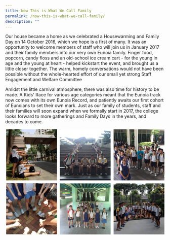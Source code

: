 ```yaml
---
title: Now This is What We Call Family
permalink: /now-this-is-what-we-call-family/
description: ""
---
```

Our house became a home as we celebrated a Housewarming and Family Day on 14 October 2016, which we hope is a first of many. It was an opportunity to welcome members of staff who will join us in January 2017 and their family members into our very own Eunoia family. Finger food, popcorn, candy floss and an old-school ice cream cart - for the young in age and the young at heart - helped kickstart the event, and brought us a little closer together. The warm, homely conversations would not have been possible without the whole-hearted effort of our small yet strong Staff Engagement and Welfare Committee

Amidst the little carnival atmosphere, there was also time for history to be made. A Kids' Race for various age categories meant that the Eunoia track now comes with its own Eunoia Record, and patiently awaits our first cohort of Eunoians to set their own mark. Just as our family of students, staff and their families will soon expand when we formally start in 2017, the college looks forward to more gatherings and Family Days in the years, and decades to come.

![](/images/ntiwwcf1.png)